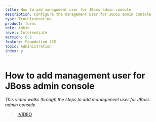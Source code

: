 ```yaml
---
title: How to add management user for JBoss admin console
description: Configure the management user for JBOSS admin console
type: Troubleshooting
product: forms 
role: Admin
level: Intermediate
version: 6.5
feature: Foundation JEE 
topic: Administration
index: y
---
```


# How to add management user for JBoss admin console

*This video walks through the steps to add management user for JBoss admin console.*

>[!VIDEO](https://video.tv.adobe.com/v/335484?quality=9&learn=on)
